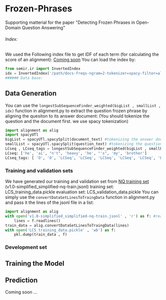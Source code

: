 # Frozen-Phrases
Supporting matterial for the paper "Detecting Frozen Phrases in Open-Domain Question Answering"
###### Index:
We used the Following index file to get IDF of each term (for calculating the score of an alignment):  [Coming soon]()
You can load the index by:
```python
from semir.ir import InvertedIndex
idx = InvertedIndex('/path/docs-freqs-ngram=2-tokenizer=spacy-filter=all.npz')
###### Data base:

```
## Data Generation
You can use the `longestSubSequenceFinder_weighted(bigList , smallList , idx)` function in alignment.py to extract the question frozen phrase by aligning the quesiton to its answer document: (You should tokenize the question and the document first. we use spacy tokenization)
```python
import alignment as alig
import spacyUTl
bigList = spacyUTl.spacySplit(document_text) #tokenizing the answer document
smallList = spacyUTl.spacySplit(question_text) #tokenizing the question "who wrote he ai n't heavy he 's my brother lyrics"
LCseq , LCseq_tags = longestSubSequenceFinder_weighted(bigList , smallList , idx)
LCseq: ['he', 'ai', "n't", 'heavy', 'he', "'s", 'my', 'brother']
LCseq_tags: [ 'O', 'O', 'LCSeq', 'LCSeq', 'LCSeq', 'LCSeq', 'LCSeq', 'LCSeq', 'LCSeq', 'LCSeq', 'O' ]
```
### Training and validation sets
We have generated our training and validation set from [NQ training set](https://ai.google.com/research/NaturalQuestions/download) (v1.0-simplified_simplified-nq-train.jsonl)
training set: LCS_training_data.pickle
evaluation set: LCS_validation_data.pickle
You can simply use the `convertDataSetLinesToTraingData` function in alignment.py and pass it the lines of the jsonl file in a list:
```python
import alignment as alig
with open('v1.0-simplified_simplified-nq-train.jsonl' , 'r') as f: #reading the lines of the NQ training set
    lines = f.readlines() 
train_data = alig.convertDataSetLinesToTraingData(lines) 
with open('LCS_training_data.pickle' , 'wb') as f:
    pkl.dump(train_data , f)
```
### Development set


## Training the Model

## Prediction
Coming soon ...
